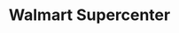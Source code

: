 ---
title: "Walmart Supercenter"
url: /canton/walmart-supercenter-michigan-avenue/
shop: supermarket
---